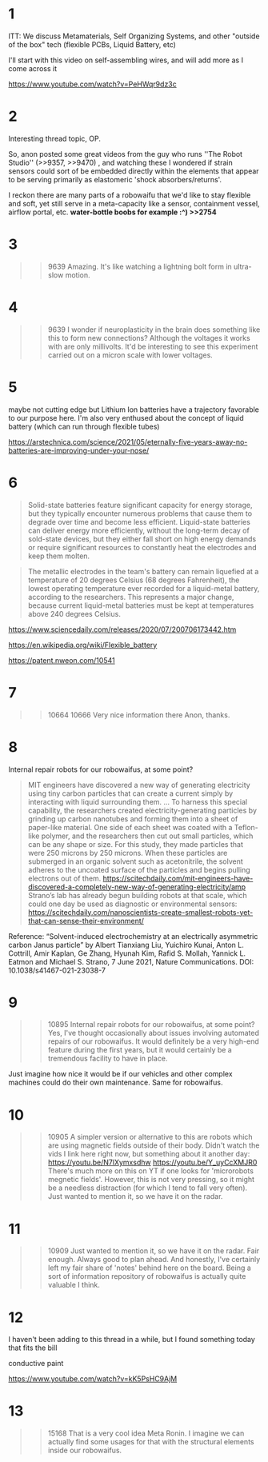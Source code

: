 # 1
ITT: We discuss Metamaterials, Self Organizing Systems, and other "outside of the box" tech (flexible PCBs, Liquid Battery, etc) 
I'll start with this video on self-assembling wires, and will add more as I come across it
https://www.youtube.com/watch?v=PeHWqr9dz3c

# 2
Interesting thread topic, OP.

So, anon posted some great videos from the guy who runs ''The Robot Studio'' (>>9357, >>9470) , and watching these I wondered if strain sensors could sort of be embedded directly within the elements that appear to be serving primarily as elastomeric 'shock absorbers/returns'.
>

I reckon there are many parts of a robowaifu that we'd like to stay flexible and soft, yet still serve in a meta-capacity like a sensor, containment vessel, airflow portal, etc.
**water-bottle boobs for example :^) >>2754**

# 3
>>9639
Amazing. It's like watching a lightning bolt form in ultra-slow motion.

# 4
>>9639
I wonder if neuroplasticity in the brain does something like this to form new connections? Although the voltages it works with are only millivolts. It'd be interesting to see this experiment carried out on a micron scale with lower voltages.

# 5
maybe not cutting edge but Lithium Ion batteries have a trajectory favorable to our purpose here. I'm also very enthused about the concept of liquid battery (which can run through flexible tubes)

https://arstechnica.com/science/2021/05/eternally-five-years-away-no-batteries-are-improving-under-your-nose/

# 6
>Solid-state batteries feature significant capacity for energy storage, but they typically encounter numerous problems that cause them to degrade over time and become less efficient. Liquid-state batteries can deliver energy more efficiently, without the long-term decay of sold-state devices, but they either fall short on high energy demands or require significant resources to constantly heat the electrodes and keep them molten.

>The metallic electrodes in the team's battery can remain liquefied at a temperature of 20 degrees Celsius (68 degrees Fahrenheit), the lowest operating temperature ever recorded for a liquid-metal battery, according to the researchers. This represents a major change, because current liquid-metal batteries must be kept at temperatures above 240 degrees Celsius.

https://www.sciencedaily.com/releases/2020/07/200706173442.htm

https://en.wikipedia.org/wiki/Flexible_battery

https://patent.nweon.com/10541

# 7
>>10664
>>10666
Very nice information there Anon, thanks.

# 8
Internal repair robots for our robowaifus, at some point?
>MIT engineers have discovered a new way of generating electricity using tiny carbon particles that can create a current simply by interacting with liquid surrounding them. ...
>To harness this special capability, the researchers created electricity-generating particles by grinding up carbon nanotubes and forming them into a sheet of paper-like material. One side of each sheet was coated with a Teflon-like polymer, and the researchers then cut out small particles, which can be any shape or size. For this study, they made particles that were 250 microns by 250 microns.
>When these particles are submerged in an organic solvent such as acetonitrile, the solvent adheres to the uncoated surface of the particles and begins pulling electrons out of them.
https://scitechdaily.com/mit-engineers-have-discovered-a-completely-new-way-of-generating-electricity/amp
>Strano’s lab has already begun building robots at that scale, which could one day be used as diagnostic or environmental sensors: https://scitechdaily.com/nanoscientists-create-smallest-robots-yet-that-can-sense-their-environment/

Reference: “Solvent-induced electrochemistry at an electrically asymmetric carbon Janus particle” by Albert Tianxiang Liu, Yuichiro Kunai, Anton L. Cottrill, Amir Kaplan, Ge Zhang, Hyunah Kim, Rafid S. Mollah, Yannick L. Eatmon and Michael S. Strano, 7 June 2021, Nature Communications.
DOI: 10.1038/s41467-021-23038-7

# 9
>>10895
>Internal repair robots for our robowaifus, at some point?
Yes, I've thought occasionally about issues involving automated repairs of our robowaifus. It would definitely be a very high-end feature during the first years, but it would certainly be a tremendous facility to have in place.

Just imagine how nice it would be if our vehicles and other complex machines could do their own maintenance. Same for robowaifus.

# 10
>>10905
A simpler version or alternative to this are robots which are using magnetic fields outside of their body. Didn't watch the vids I link here right now, but something about it another day: https://youtu.be/N7lXymxsdhw
https://youtu.be/Y_uyCcXMJR0
There's much more on this on YT if one looks for 'microrobots megnetic fields'. However, this is not very pressing, so it might be a needless distraction (for which I tend to fall very often). Just wanted to mention it, so we have it on the radar.

# 11
>>10909
>Just wanted to mention it, so we have it on the radar.
Fair enough. Always good to plan ahead. And honestly, I've certainly left my fair share of 'notes' behind here on the board. Being a sort of information repository of robowaifus is actually quite valuable I think.

# 12
I haven't been adding to this thread in a while, but I found something today that fits the bill

conductive paint

https://www.youtube.com/watch?v=kK5PsHC9AjM

# 13
>>15168
That is a very cool idea Meta Ronin. I imagine we can actually find some usages for that with the structural elements inside our robowaifus.

